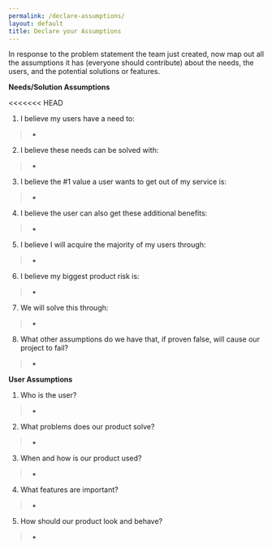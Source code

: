 ```yaml
---
permalink: /declare-assumptions/
layout: default
title: Declare your Assumptions
---
```


In response to the problem statement the team just created, now map out all the assumptions it has (everyone should
contribute) about the needs, the users, and the potential
solutions or features.

**Needs/Solution Assumptions**

<<<<<<< HEAD
1. I believe my users have a need to:

> - 

2. I believe these needs can be solved with:

> - 

3.  I believe the \#1 value a user wants to get out of my service is:

> - 

4.  I believe the user can also get these additional benefits:

> - 

5.  I believe I will acquire the majority of my users through:

> - 

6.  I believe my biggest product risk is:

> - 

7.  We will solve this through:


> - 


8.  What other assumptions do we have that, if proven false, will cause our project to fail?

> -  


**User Assumptions**

1.  Who is the user?

> - 

2.  What problems does our product solve?

> - 

3.  When and how is our product used?

> - 

4.  What features are important?

> - 

5.  How should our product look and behave?

> - 

